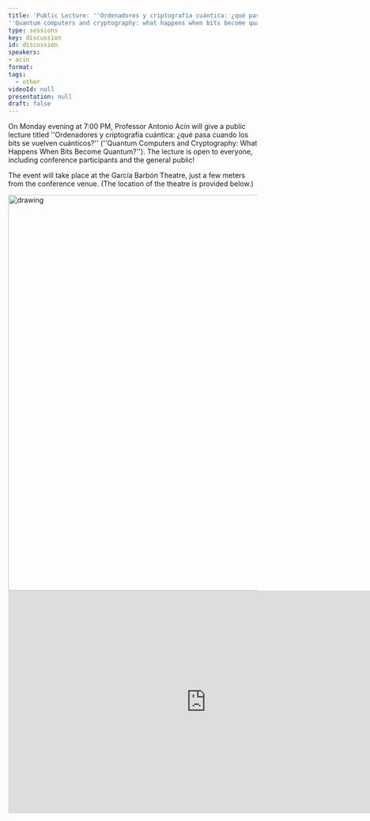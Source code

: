 ```yaml
---
title: 'Public Lecture: ''Ordenadores y criptografía cuántica: ¿qué pasa cuando los bits se vuelven cuánticos?'' 
''Quantum computers and cryptography: what happens when bits become quantum?'''
type: sessions
key: discussion
id: discussion
speakers:
- acin
format: 
tags:
  - other
videoId: null
presentation: null
draft: false
---
```


On Monday evening at 7:00 PM, Professor Antonio Acín will give a public lecture titled ''Ordenadores y criptografía cuántica: ¿qué pasa cuando los bits se vuelven cuánticos?'' (''Quantum Computers and Cryptography: What Happens When Bits Become Quantum?''). The lecture is open to everyone, including conference participants and the general public!

The event will take place at the García Barbón Theatre, just a few meters from the conference venue. (The location of the theatre is provided below.)

<img src="/images/places/teatro.jpg" alt="drawing" style="width:800px;"/>

<iframe src="https://www.google.com/maps/embed?pb=!1m18!1m12!1m3!1d2953.900985839332!2d-8.726030223657666!3d42.23792827120439!2m3!1f0!2f0!3f0!3m2!1i1024!2i768!4f13.1!3m3!1m2!1s0xd2f6269f321cc27%3A0x8a6d400976869c5e!2sGarcia%20Barbon%20Theatre!5e0!3m2!1sit!2ses!4v1725200462808!5m2!1sit!2ses" width="800" height="450" style="border:0;" allowfullscreen="" loading="lazy" referrerpolicy="no-referrer-when-downgrade"></iframe>